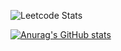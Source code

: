 ![Leetcode Stats](https://leetcard.jacoblin.cool/Impulse_imp)

[![Anurag's GitHub stats](https://github-readme-stats.vercel.app/api?username=ImpulseImp&show_icons=true)](https://github.com/ImpulseImp/github-readme-stats&show_icons=true)

